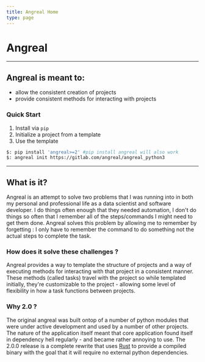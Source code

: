 ```yaml
---
title: Angreal Home
type: page
---
```


# Angreal
--- 

## Angreal is meant to:
- allow the consistent creation of projects
- provide consistent methods for interacting with projects

### Quick Start

1.  Install via `pip`
2.  Initialize a project from a template
3.  Use the template

```bash
$: pip install 'angreal>=2' #pip install angreal will also work
$: angreal init https://gitlab.com/angreal/angreal_python3
```
--- 

## What is it?

Angreal is an attempt to solve two problems that I was running into in
both my personal and professional life as a data scientist and software
developer. I do things often enough that they needed automation, I
don\'t do things so often that I remember all of the steps/commands I
might need to get them done. Angreal solves this problem by allowing me
to remember by forgetting : I only have to remember the command to do
something not the actual steps to complete the task.

### How does it solve these challenges ?

Angreal provides a way to template the structure of projects and a way
of executing methods for interacting with that project in a consistent
manner. These methods (called tasks) travel with the project so while
templated initially, they\'re customizable to the project - allowing some
level of flexibility in how a task functions between projects.

### Why 2.0 ?

The original angreal was built ontop of a number of python modules that
were under active development and used by a number of other projects.
The nature of the application itself meant that core application found
itself in dependency hell regularly - and became rather annoying to use.
The 2.0.0 release is a complete rewrite that uses
[Rust](https://www.rust-lang.org/) to provide a compiled binary with the goal that it will 
require no external python dependencies.


<!-- [![image](https://img.shields.io/pypi/v/angreal.svg)](https://pypi.python.org/pypi/angreal)
![PyPI - Downloads](https://img.shields.io/pypi/dm/angreal) 
[![image](https://img.shields.io/pypi/l/angreal.svg)](https://pypi.python.org/pypi/angreal)
[![Angreal Tests](https://github.com/angreal/angreal/actions/workflows/ci.yaml/badge.svg?branch=main)](https://github.com/angreal/angreal/actions/workflows/ci.yaml)
[![Angreal Docs Deploy](https://github.com/angreal/angreal/actions/workflows/docs.yaml/badge.svg)](https://github.com/angreal/angreal/actions/workflows/docs.yaml)
[![Angreal Release](https://github.com/angreal/angreal/actions/workflows/release.yaml/badge.svg?event=release)](https://github.com/angreal/angreal/actions/workflows/release.yaml)
 -->
